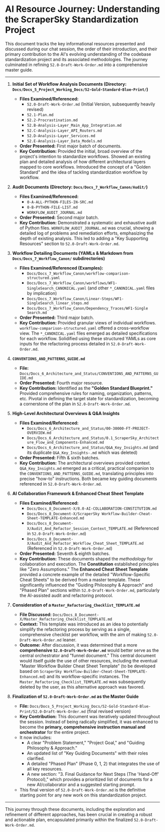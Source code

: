 # AI Resource Journey: Understanding the ScraperSky Standardization Project

This document tracks the key informational resources presented and discussed during our chat session, the order of their introduction, and their primary contribution to the AI's evolving understanding of the codebase standardization project and its associated methodologies. The journey culminated in refining `52.0-Draft-Work-Order.md` into a comprehensive master guide.

---

1.  **Initial Set of Workflow Analysis Documents (Directory: `Docs/Docs_5_Project_Working_Docs/52-Gold-Standard-Blue-Print/`)**

    - **Files Examined/Referenced:**
      - `52.0-Draft-Work-Order.md` (Initial Version, subsequently heavily revised)
      - `52.1-Plan.md`
      - `52.2-Procrastination.md`
      - `52.B-Analysis-Layer_Main_App_Integration.md`
      - `52.C-Analysis-Layer_API_Routers.md`
      - `52.D-Analysis-Layer_Services.md`
      - `52.E-Analysis-Layer_Data_Models.md`
    - **Order Presented:** First major batch of documents.
    - **Key Contribution:** Provided the initial, broad overview of the project's intention to standardize workflows. Showed an existing plan and detailed analysis of how different architectural layers mapped to core workflows. Introduced the concept of a "Golden Standard" and the idea of tackling standardization workflow by workflow.

2.  **Audit Documents (Directory: `Docs/Docs_7_Workflow_Canon/Audit/`)**

    - **Files Examined/Referenced:**
      - `0-A-ALL-PYTHON-FILES-IN-SRC.md`
      - `0-B-PYTHON-FILE-LIST.md`
      - `WORKFLOW_AUDIT_JOURNAL.md`
    - **Order Presented:** Second major batch.
    - **Key Contribution:** Demonstrated a systematic and exhaustive audit of Python files. `WORKFLOW_AUDIT_JOURNAL.md` was crucial, showing a detailed log of problems and remediation efforts, emphasizing the depth of existing analysis. This led to adding a "Key Supporting Resources" section to `52.0-Draft-Work-Order.md`.

3.  **Workflow Detailing Documents (YAMLs & Markdown from `Docs/Docs_7_Workflow_Canon/` subdirectories)**

    - **Files Examined/Referenced (Examples):**
      - `Docs/Docs_7_Workflow_Canon/workflow-comparison-structured.yaml`
      - `Docs/Docs_7_Workflow_Canon/workflows/WF1-SingleSearch_CANONICAL.yaml` (and other `*_CANONICAL.yaml` files by implication)
      - `Docs/Docs_7_Workflow_Canon/Linear-Steps/WF1-SingleSearch_linear_steps.md`
      - `Docs/Docs_7_Workflow_Canon/Dependency_Traces/WF1-Single Search.md`
    - **Order Presented:** Third major batch.
    - **Key Contribution:** Provided granular views of individual workflows. `workflow-comparison-structured.yaml` offered a cross-workflow view. The `*_CANONICAL.yaml` files emerged as detailed specifications for each workflow. Solidified using these structured YAMLs as core inputs for the refactoring process detailed in `52.0-Draft-Work-Order.md`.

4.  **`CONVENTIONS_AND_PATTERNS_GUIDE.md`**

    - **File:** `Docs/Docs_6_Architecture_and_Status/CONVENTIONS_AND_PATTERNS_GUIDE.md`
    - **Order Presented:** Fourth major resource.
    - **Key Contribution:** Identified as the **"Golden Standard Blueprint."** Provided comprehensive rules for naming, organization, patterns, etc. Pivotal in defining the target state for standardization, becoming a cornerstone of the plan in `52.0-Draft-Work-Order.md`.

5.  **High-Level Architectural Overviews & Q&A Insights**

    - **Files Examined/Referenced:**
      - `Docs/Docs_6_Architecture_and_Status/00-30000-FT-PROJECT-OVERVIEW.md`
      - `Docs/Docs_6_Architecture_and_Status/0.1_ScraperSky_Architecture_Flow_and_Components-Enhanced.md`
      - `Docs/Docs_6_Architecture_and_Status/Q&A_Key_Insights.md` (and its duplicate `Q&A_Key_Insights-.md` which was deleted)
    - **Order Presented:** Fifth & sixth batches.
    - **Key Contribution:** The architectural overviews provided context. `Q&A_Key_Insights.md` emerged as a critical, practical companion to the `CONVENTIONS_AND_PATTERNS_GUIDE.md`, translating principles into precise "how-to" instructions. Both became key guiding documents referenced in `52.0-Draft-Work-Order.md`.

6.  **AI Collaboration Framework & Enhanced Cheat Sheet Template**

    - **Files Examined/Referenced:**
      - `Docs/Docs_8_Document-X/8.0-AI-COLLABORATION-CONSTITUTION.md`
      - `Docs/Docs_8_Document-X/ScraperSky Workflow-Builder-Cheat-Sheet-TEMPLATE-Enhanced.md`
      - `Docs/Docs_8_Document-X/Audit_And_Refactor_Session_Context_TEMPLATE.md` (Referenced in `52.0-Draft-Work-Order.md`)
      - `Docs/Docs_8_Document-X/Audit_And_Refactor_Workflow_Cheat_Sheet_TEMPLATE.md` (Referenced in `52.0-Draft-Work-Order.md`)
    - **Order Presented:** Seventh & eighth batches.
    - **Key Contribution:** These documents shaped the _methodology_ for collaboration and execution. The **Constitution** established principles like "Zero Assumptions." The **Enhanced Cheat Sheet Template** provided a concrete example of the detailed "Workflow-Specific Cheat Sheets" to be derived from a master template. These significantly influenced the "Guiding Philosophy & Approach" and "Phased Plan" sections within `52.0-Draft-Work-Order.md`, particularly the AI-assisted audit and refactoring protocol.

7.  **Consideration of a `Master_Refactoring_Checklist_TEMPLATE.md`**

    - **File Discussed:** `Docs/Docs_8_Document-X/Master_Refactoring_Checklist_TEMPLATE.md`
    - **Context:** This template was introduced as an idea to potentially simplify the refactoring process by serving as a single, comprehensive checklist per workflow, with the aim of making `52.0-Draft-Work-Order.md` leaner.
    - **Outcome:** After discussion, it was determined that a more **comprehensive `52.0-Draft-Work-Order.md`** would better serve as the central orchestrator and "funnel document." This central document would itself guide the use of other resources, including the eventual "Master Workflow Builder Cheat Sheet Template" (to be developed based on `ScraperSky Workflow-Builder-Cheat-Sheet-TEMPLATE-Enhanced.md`) and its workflow-specific instances. The `Master_Refactoring_Checklist_TEMPLATE.md` was subsequently deleted by the user, as this alternative approach was favored.

8.  **Finalization of `52.0-Draft-Work-Order.md` as the Master Guide**
    - **File:** `Docs/Docs_5_Project_Working_Docs/52-Gold-Standard-Blue-Print/52.0-Draft-Work-Order.md` (final revised version)
    - **Key Contribution:** This document was iteratively updated throughout the session. Instead of being radically simplified, it was enhanced to become the **primary, comprehensive instruction manual and orchestrator** for the entire project.
    - It now includes:
      - A clear "Problem Statement," "Project Goal," and "Guiding Philosophy & Approach."
      - An updated list of "Key Guiding Documents" with their roles clarified.
      - A detailed "Phased Plan" (Phase 0, 1, 2) that integrates the use of all key resources.
      - A new section: "3. Final Guidance for Next Steps (The 'Hand-Off' Protocol)," which provides a prioritized list of documents for a new AI/collaborator and a suggested starting prompt.
    - This final version of `52.0-Draft-Work-Order.md` is the definitive starting point for any new work on this standardization project.

---

This journey through these documents, including the exploration and refinement of different approaches, has been crucial in creating a robust and actionable plan, encapsulated primarily within the finalized `52.0-Draft-Work-Order.md`.
